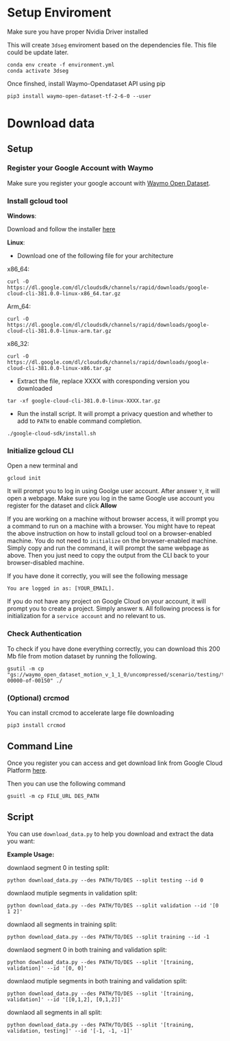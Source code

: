 # Setup Enviroment
Make sure you have proper Nvidia Driver installed 

This will create `3dseg` enviroment based on the dependencies file. This file could be update later.
```
conda env create -f environment.yml
conda activate 3dseg
```

Once finshed, install Waymo-Opendataset API using pip
```
pip3 install waymo-open-dataset-tf-2-6-0 --user
```

# Download data
## Setup 
### Register your Google Account with Waymo
Make sure you register your google account with [Waymo Open Dataset](https://waymo.com/intl/en_us/open/download/).

### Install gcloud tool

**Windows**: 

Download and follow the installer [here](https://dl.google.com/dl/cloudsdk/channels/rapid/GoogleCloudSDKInstaller.exe)

**Linux**: 

- Download one of the following file for your architecture

x86_64:
```
curl -O https://dl.google.com/dl/cloudsdk/channels/rapid/downloads/google-cloud-cli-381.0.0-linux-x86_64.tar.gz
```
Arm_64:
```
curl -O https://dl.google.com/dl/cloudsdk/channels/rapid/downloads/google-cloud-cli-381.0.0-linux-arm.tar.gz

```
x86_32:
```
curl -O https://dl.google.com/dl/cloudsdk/channels/rapid/downloads/google-cloud-cli-381.0.0-linux-x86.tar.gz
```

- Extract the file, replace XXXX with coresponding version you downloaded
```
tar -xf google-cloud-cli-381.0.0-linux-XXXX.tar.gz
```
- Run the install script. It will prompt a privacy question and whether to add to `PATH` to enable command completion. 
```
./google-cloud-sdk/install.sh
```

### Initialize gcloud CLI

Open a new terminal and 
```
gcloud init
```
It will prompt you to log in using Goolge user account. After answer `Y`, it will open a webpage. Make sure you log in the same Google use account you register for the dataset and click **Allow**

If you are working on a machine without browser access, it will prompt you a command to run on a machine with a browser. You might have to repeat the above instruction on how to install gcloud tool on a browser-enabled machine. You do not need to `initialize` on the browser-enabled machine. Simply copy and run the command, it will prompt the same webpage as above. Then you just need to copy the output from the CLI back to your browser-disabled machine. 

If you have done it correctly, you will see the following message
```
You are logged in as: [YOUR_EMAIL].
```
If you do not have any project on Google Cloud on your account, it will prompt you to create a project. Simply answer `N`. All following process is for initialization for a `service account` and no relevant to us. 

### Check Authentication 

To check if you have done everything correctly, you can download this 200 Mb file from motion dataset by running the following. 
```
gsutil -m cp "gs://waymo_open_dataset_motion_v_1_1_0/uncompressed/scenario/testing/testing.tfrecord-00000-of-00150" ./
```

### (Optional) crcmod

You can install crcmod to accelerate large file downloading
```
pip3 install crcmod
```

## Command Line

Once you register you can access and get download link from Google Cloud Platform [here](https://console.cloud.google.com/storage/browser/waymo_open_dataset_v_1_3_0;tab=objects?prefix=&forceOnObjectsSortingFiltering=false). 

Then you can use the following command 
```
gsuitl -m cp FILE_URL DES_PATH
```

## Script

You can use `download_data.py` to help you download and extract the data you want: 

**Example Usage:**

downlaod segment 0 in testing split:
```
python download_data.py --des PATH/TO/DES --split testing --id 0
```

downlaod mutiple segments in validation split:
```
python download_data.py --des PATH/TO/DES --split validation --id '[0 1 2]'
```

downlaod all segments in training split:
```
python download_data.py --des PATH/TO/DES --split training --id -1
```

downlaod segment 0 in both training and validation split:
```
python download_data.py --des PATH/TO/DES --split '[training, validation]' --id '[0, 0]'
```

downlaod mutiple segments in both training and validation split:
```
python download_data.py --des PATH/TO/DES --split '[training, validation]' --id '[[0,1,2], [0,1,2]]'
```

downlaod all segments in all split:
```
python download_data.py --des PATH/TO/DES --split '[training, validation, testing]' --id '[-1, -1, -1]'
```


